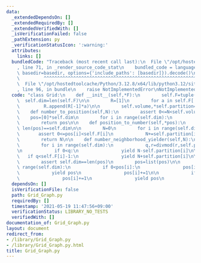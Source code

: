 ```yaml
---
data:
  _extendedDependsOn: []
  _extendedRequiredBy: []
  _extendedVerifiedWith: []
  _isVerificationFailed: false
  _pathExtension: py
  _verificationStatusIcon: ':warning:'
  attributes:
    links: []
  bundledCode: "Traceback (most recent call last):\n  File \"/opt/hostedtoolcache/Python/3.12.8/x64/lib/python3.12/site-packages/onlinejudge_verify/documentation/build.py\"\
    , line 71, in _render_source_code_stat\n    bundled_code = language.bundle(stat.path,\
    \ basedir=basedir, options={'include_paths': [basedir]}).decode()\n          \
    \         ^^^^^^^^^^^^^^^^^^^^^^^^^^^^^^^^^^^^^^^^^^^^^^^^^^^^^^^^^^^^^^^^^^^^^^^^^^^^^^^^^\n\
    \  File \"/opt/hostedtoolcache/Python/3.12.8/x64/lib/python3.12/site-packages/onlinejudge_verify/languages/python.py\"\
    , line 96, in bundle\n    raise NotImplementedError\nNotImplementedError\n"
  code: "class Grid:\n    def __init__(self,*F):\n        self.F=tuple(F)\n      \
    \  self.dim=len(self.F)\n\n        R=[1]\n        for a in self.F[::-1]:\n   \
    \         R.append(R[-1]*a)\n\n        self.volume,*self.partition=R[::-1]\n\n\
    \    def number_to_position(self,N):\n        assert 0<=N<self.volume\n\n    \
    \    pos=[0]*self.dim\n        for i in range(self.dim):\n            pos[i],N=divmod(N,self.partition[i])\n\
    \        return pos\n\n    def position_to_number(self,*pos):\n        assert\
    \ len(pos)==self.dim\n\n        N=0\n        for i in range(self.dim):\n     \
    \       assert 0<=pos[i]<self.F[i]\n            N+=self.partition[i]*pos[i]\n\
    \        return N\n\n    def number_neighborhood_yielder(self,N):\n        r=N\n\
    \        for i in range(self.dim):\n            q,r=divmod(r,self.partition[i])\n\
    \n            if 0<q:\n                yield N-self.partition[i]\n\n         \
    \   if q<self.F[i]-1:\n                yield N+self.partition[i]\n\n    def position_neighborhood_yielder(self,*pos):\n\
    \        assert self.dim==len(pos)\n        pos=list(pos)\n\n        for i in\
    \ range(self.dim):\n            if 0<pos[i]:\n                pos[i]-=1\n    \
    \            yield pos\n                pos[i]+=1\n\n            if pos[i]<self.F[i]-1:\n\
    \                pos[i]+=1\n                yield pos\n                pos[i]-=1\n"
  dependsOn: []
  isVerificationFile: false
  path: Grid_Graph.py
  requiredBy: []
  timestamp: '2021-05-19 11:47:56+09:00'
  verificationStatus: LIBRARY_NO_TESTS
  verifiedWith: []
documentation_of: Grid_Graph.py
layout: document
redirect_from:
- /library/Grid_Graph.py
- /library/Grid_Graph.py.html
title: Grid_Graph.py
---
```


